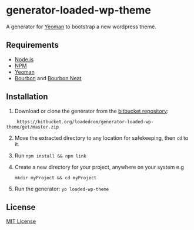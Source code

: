 # generator-loaded-wp-theme
A generator for [Yeoman](http://yeoman.io) to bootstrap a new wordpress theme.

## Requirements

- [Node.js](http://nodejs.org/)
- [NPM](https://www.npmjs.org/)
- [Yeoman](http://yeoman.io/)
- [Bourbon](http://bourbon.io/) and [Bourbon Neat](http://neat.bourbon.io/)

## Installation

1. Download or clone the generator from the [bitbucket repository](https://bitbucket.org/loadedcom/generator-loaded-wp-theme):  
```
	https://bitbucket.org/loadedcom/generator-loaded-wp-theme/get/master.zip
```

2. Move the extracted directory to any location for safekeeping, then ` cd ` to it.
 
3. Run ` npm install && npm link `

4. Create a new directory for your project, anywhere on your system e.g  
	```
	mkdir myProject && cd myProject
	```
5. Run the generator: ` yo loaded-wp-theme `

## License

[MIT License](http://en.wikipedia.org/wiki/MIT_License)
